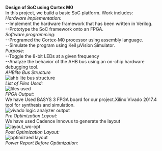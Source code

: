 __Design of SoC using Cortex M0__   
In this project, we build a basic SoC platform. Work includes:  
_Hardware implementation:_        
      --Implement the hardware framework that has been written in Verilog.  
      --Prototype the SoC framework onto an FPGA.  
_Software programming:_  
      --Programed the Cortex-M0 processor using assembly language.  
      --Simulate the program using Keil μVision Simulator.  
_Purpose:_  
     --Toggle the 8-bit LEDs at a given frequency  
     --Analyze the behavior of the AHB bus using an on-chip hardware debugging tool.  
_AHBlite Bus Structure_  
![ahb lite bus structure](https://user-images.githubusercontent.com/38091478/49682861-71491280-fae1-11e8-9544-869fef0752be.JPG)  
_List of Files Used:_  
![files used](https://user-images.githubusercontent.com/38091478/49682963-55df0700-fae3-11e8-9d70-5de17e26e6f7.JPG)  
_FPGA Output:_  
We have Used BASYS 3 FPGA board for our project.Xilinx Vivado 2017.4 tool for synthesis and simulation.  
![vivado logic analyzer output](https://user-images.githubusercontent.com/38091478/49682982-9d659300-fae3-11e8-8f6b-2ee8794c7e81.JPG)  
_Pre Optimization Layout:_  
We have used Cadence Innovus to generate the layout  
![layout_wo-opt](https://user-images.githubusercontent.com/38091478/49683033-617efd80-fae4-11e8-9c6b-4d767e081de6.png)  
_Post Optimization Layout:_  
![optimizaed layout](https://user-images.githubusercontent.com/38091478/49683047-aacf4d00-fae4-11e8-91a3-940c721263fe.png)  
_Power Report Before Optimization:_  






     
     
